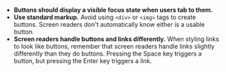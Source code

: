 - **Buttons should display a visible focus state when users tab to them.**
- **Use standard markup.** Avoid using `<div>` or `<img>` tags to create buttons. Screen readers don't automatically know either is a usable button.
- **Screen readers handle buttons and links differently.** When styling links to look like buttons, remember that screen readers handle links slightly differently than they do buttons. Pressing the Space key triggers a button, but pressing the Enter key triggers a link.